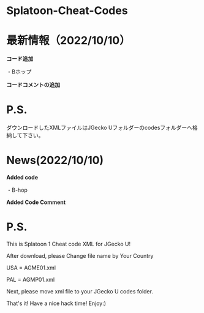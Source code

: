 # Splatoon-Cheat-Codes

# 最新情報（2022/10/10）

**コード追加**

・Bホップ

**コードコメントの追加**

# P.S.

ダウンロードしたXMLファイルはJGecko Uフォルダーのcodesフォルダーへ格納して下さい。


# News(2022/10/10)

**Added code**

・B-hop

**Added Code Comment**

# P.S.

This is Splatoon 1 Cheat code XML for JGecko U!

After download, please Change file name by Your Country


USA = AGME01.xml

PAL = AGMP01.xml


Next, please move xml file to your JGecko U codes folder.

That's it! Have a nice hack time!
Enjoy:)